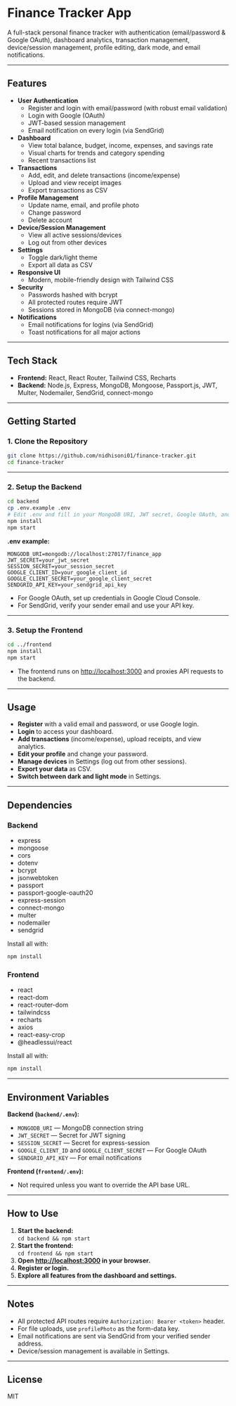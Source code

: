 # Finance Tracker App

A full-stack personal finance tracker with authentication (email/password & Google OAuth), dashboard analytics, transaction management, device/session management, profile editing, dark mode, and email notifications.

---

## Features

- **User Authentication**
  - Register and login with email/password (with robust email validation)
  - Login with Google (OAuth)
  - JWT-based session management
  - Email notification on every login (via SendGrid)
- **Dashboard**
  - View total balance, budget, income, expenses, and savings rate
  - Visual charts for trends and category spending
  - Recent transactions list
- **Transactions**
  - Add, edit, and delete transactions (income/expense)
  - Upload and view receipt images
  - Export transactions as CSV
- **Profile Management**
  - Update name, email, and profile photo
  - Change password
  - Delete account
- **Device/Session Management**
  - View all active sessions/devices
  - Log out from other devices
- **Settings**
  - Toggle dark/light theme
  - Export all data as CSV
- **Responsive UI**
  - Modern, mobile-friendly design with Tailwind CSS
- **Security**
  - Passwords hashed with bcrypt
  - All protected routes require JWT
  - Sessions stored in MongoDB (via connect-mongo)
- **Notifications**
  - Email notifications for logins (via SendGrid)
  - Toast notifications for all major actions

---

## Tech Stack

- **Frontend:** React, React Router, Tailwind CSS, Recharts
- **Backend:** Node.js, Express, MongoDB, Mongoose, Passport.js, JWT, Multer, Nodemailer, SendGrid, connect-mongo

---

## Getting Started

### 1. Clone the Repository

```bash
git clone https://github.com/nidhisoni01/finance-tracker.git
cd finance-tracker
```

---

### 2. Setup the Backend

```bash
cd backend
cp .env.example .env
# Edit .env and fill in your MongoDB URI, JWT secret, Google OAuth, and SendGrid API key
npm install
npm start
```

**.env example:**
```
MONGODB_URI=mongodb://localhost:27017/finance_app
JWT_SECRET=your_jwt_secret
SESSION_SECRET=your_session_secret
GOOGLE_CLIENT_ID=your_google_client_id
GOOGLE_CLIENT_SECRET=your_google_client_secret
SENDGRID_API_KEY=your_sendgrid_api_key
```
- For Google OAuth, set up credentials in Google Cloud Console.
- For SendGrid, verify your sender email and use your API key.

---

### 3. Setup the Frontend

```bash
cd ../frontend
npm install
npm start
```
- The frontend runs on [http://localhost:3000](http://localhost:3000) and proxies API requests to the backend.

---

## Usage

- **Register** with a valid email and password, or use Google login.
- **Login** to access your dashboard.
- **Add transactions** (income/expense), upload receipts, and view analytics.
- **Edit your profile** and change your password.
- **Manage devices** in Settings (log out from other sessions).
- **Export your data** as CSV.
- **Switch between dark and light mode** in Settings.

---

## Dependencies

### Backend

- express
- mongoose
- cors
- dotenv
- bcrypt
- jsonwebtoken
- passport
- passport-google-oauth20
- express-session
- connect-mongo
- multer
- nodemailer
- sendgrid

Install all with:
```bash
npm install
```

### Frontend

- react
- react-dom
- react-router-dom
- tailwindcss
- recharts
- axios
- react-easy-crop
- @headlessui/react

Install all with:
```bash
npm install
```

---

## Environment Variables

**Backend (`backend/.env`):**
- `MONGODB_URI` — MongoDB connection string
- `JWT_SECRET` — Secret for JWT signing
- `SESSION_SECRET` — Secret for express-session
- `GOOGLE_CLIENT_ID` and `GOOGLE_CLIENT_SECRET` — For Google OAuth
- `SENDGRID_API_KEY` — For email notifications

**Frontend (`frontend/.env`):**
- Not required unless you want to override the API base URL.

---

## How to Use

1. **Start the backend:**  
   `cd backend && npm start`
2. **Start the frontend:**  
   `cd frontend && npm start`
3. **Open [http://localhost:3000](http://localhost:3000) in your browser.**
4. **Register or login.**
5. **Explore all features from the dashboard and settings.**

---

## Notes

- All protected API routes require `Authorization: Bearer <token>` header.
- For file uploads, use `profilePhoto` as the form-data key.
- Email notifications are sent via SendGrid from your verified sender address.
- Device/session management is available in Settings.

---

## License

MIT 